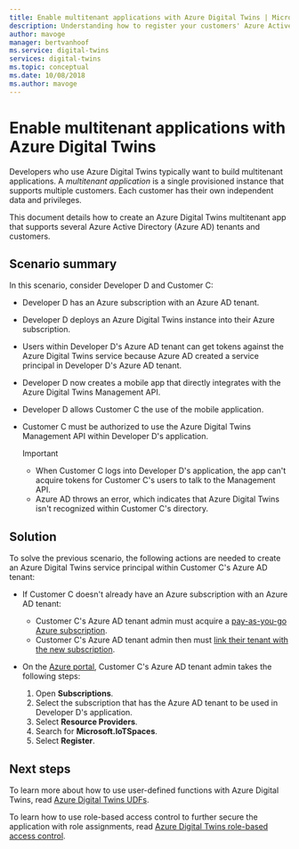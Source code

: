 ```yaml
---
title: Enable multitenant applications with Azure Digital Twins | Microsoft Docs
description: Understanding how to register your customers' Azure Active Directory tenants with Azure Digital Twins
author: mavoge
manager: bertvanhoof
ms.service: digital-twins
services: digital-twins
ms.topic: conceptual
ms.date: 10/08/2018
ms.author: mavoge
---
```


# Enable multitenant applications with Azure Digital Twins

Developers who use Azure Digital Twins typically want to build multitenant applications. A *multitenant application* is a single provisioned instance that supports multiple customers. Each customer has their own independent data and privileges.

This document details how to create an Azure Digital Twins multitenant app that supports several Azure Active Directory (Azure AD) tenants and customers.

## Scenario summary

In this scenario, consider Developer D and Customer C:

- Developer D has an Azure subscription with an Azure AD tenant.
- Developer D deploys an Azure Digital Twins instance into their Azure subscription.
- Users within Developer D's Azure AD tenant can get tokens against the Azure Digital Twins service because Azure AD created a service principal in Developer D's Azure AD tenant.
- Developer D now creates a mobile app that directly integrates with the Azure Digital Twins Management API.
- Developer D allows Customer C the use of the mobile application.
- Customer C must be authorized to use the Azure Digital Twins Management API within Developer D's application.

  > [!IMPORTANT]
  > - When Customer C logs into Developer D's application, the app can't acquire tokens for Customer C's users to talk to the Management API.
  > - Azure AD throws an error, which indicates that Azure Digital Twins isn't recognized within Customer C's directory.

## Solution

To solve the previous scenario, the following actions are needed to create an Azure Digital Twins service principal within Customer C's Azure AD tenant:

- If Customer C doesn't already have an Azure subscription with an Azure AD tenant:

  - Customer C's Azure AD tenant admin must acquire a [pay-as-you-go Azure subscription](https://azure.microsoft.com/offers/ms-azr-0003p/).
  - Customer C's Azure AD tenant admin then must [link their tenant with the new subscription](https://docs.microsoft.com/azure/active-directory/connect/active-directory-aadconnect).

- On the [Azure portal](https://portal.azure.com), Customer C's Azure AD tenant admin takes the following steps:

  1. Open **Subscriptions**.
  1. Select the subscription that has the Azure AD tenant to be used in Developer D's application.
  1. Select **Resource Providers**.
  1. Search for **Microsoft.IoTSpaces**.
  1. Select **Register**.
  
## Next steps

To learn more about how to use user-defined functions with Azure Digital Twins, read [Azure Digital Twins UDFs](how-to-user-defined-functions.md).

To learn how to use role-based access control to further secure the application with role assignments, read [Azure Digital Twins role-based access control](security-create-manage-role-assignments.md).
